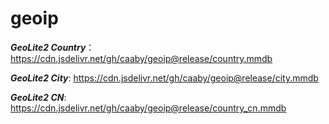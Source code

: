 # geoip
  
***GeoLite2 Country***： <https://cdn.jsdelivr.net/gh/caaby/geoip@release/country.mmdb>  
  
***GeoLite2 City***: <https://cdn.jsdelivr.net/gh/caaby/geoip@release/city.mmdb>  
  
***GeoLite2 CN***: <https://cdn.jsdelivr.net/gh/caaby/geoip@release/country_cn.mmdb>  

